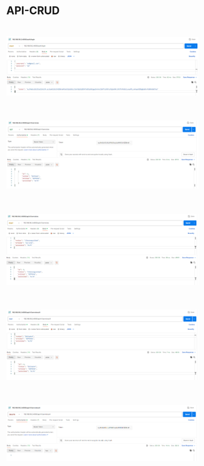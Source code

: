 # API-CRUD

<br>

![img_1](img/post_login.PNG)

<br>


<br>

![img_1](img/get_servicios_token.PNG)

<br>



<br>

![img_1](img/post_agregar_servicio_token.PNG)

<br>


<br>

![img_1](img/put_editar_servicio_token.PNG)

<br>


<br>

![img_1](img/delete_borrar_servicio_token.PNG)

<br>



